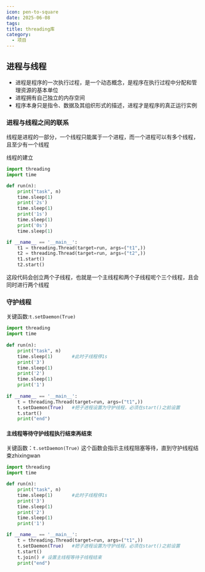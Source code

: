 ```yaml
---
icon: pen-to-square
date: 2025-06-08
tags: 
title: threading库
category:
  - 项目
---
```

## 进程与线程
- 进程是程序的一次执行过程，是一个动态概念，是程序在执行过程中分配和管理资源的基本单位
- 进程拥有自己独立的内存空间
- 程序本身只是指令、数据及其组织形式的描述，进程才是程序的真正运行实例
### 进程与线程之间的联系

线程是进程的一部分，一个线程只能属于一个进程，而一个进程可以有多个线程，且至少有一个线程

线程的建立
```python
import threading
import time

def run(n):
    print("task", n)
    time.sleep(1)
    print('2s')
    time.sleep(1)
    print('1s')
    time.sleep(1)
    print('0s')
    time.sleep(1)

if __name__ == '__main__':
    t1 = threading.Thread(target=run, args=("t1",))
    t2 = threading.Thread(target=run, args=("t2",))
    t1.start()
    t2.start()
```
这段代码会创立两个子线程，也就是一个主线程和两个子线程呢个三个线程，且会同时进行两个线程

### 守护线程
关键函数:`t.setDaemon(True)`
```python
import threading
import time
  
def run(n):
    print("task", n)
    time.sleep(1)       #此时子线程停1s
    print('3')
    time.sleep(1)
    print('2')
    time.sleep(1)
    print('1')
  
if __name__ == '__main__':
    t = threading.Thread(target=run, args=("t1",))
    t.setDaemon(True)   #把子进程设置为守护线程，必须在start()之前设置
    t.start()
    print("end")
```

#### 主线程等待守护线程执行结束再结束
关键函数：`t.setDaemon(True)`
这个函数会指示主线程阻塞等待，直到守护线程结束zhixingwan
```python
import threading
import time

def run(n):
    print("task", n)
    time.sleep(1)       #此时子线程停1s
    print('3')
    time.sleep(1)
    print('2')
    time.sleep(1)
    print('1')

if __name__ == '__main__':
    t = threading.Thread(target=run, args=("t1",))
    t.setDaemon(True)   #把子进程设置为守护线程，必须在start()之前设置
    t.start()
    t.join() # 设置主线程等待子线程结束
    print("end")
```
